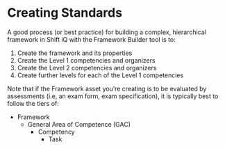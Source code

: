 # Creating Standards

A good process (or best practice) for building a complex, hierarchical framework in Shift iQ with the Framework Builder tool is to:
1. Create the framework and its properties
2. Create the Level 1 competencies and organizers
3. Create the Level 2 competencies and organizers 
4. Create further levels for each of the Level 1 competencies

Note that if the Framework asset you’re creating is to be evaluated by assessments (i.e, an exam form, exam specification), it is typically best to follow the tiers of:
   - Framework
      - General Area of Competence (GAC)
         - Competency
            - Task
